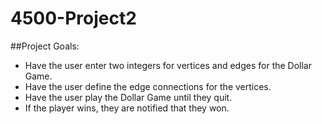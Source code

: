 # 4500-Project2



##Project Goals:

* Have the user enter two integers for vertices and edges for the Dollar Game.
* Have the user define the edge connections for the vertices.
* Have the user play the Dollar Game until they quit.
* If the player wins, they are notified that they won.
